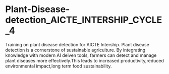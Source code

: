 # Plant-Disease-detection_AICTE_INTERSHIP_CYCLE_4
Training on plant disease detection for AICTE Intership.
Plant disease detection is a cornerstone of sustainable agriculture. By integrating knowledge with modern AI deiven tools, farmers can detect and manage plant diseases more effectively.This leads to increased productivity,reduced environmental impact,long term food sustainability.
